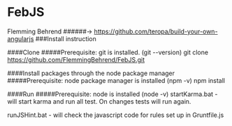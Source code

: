 FebJS
==========================================================
Flemming Behrend
######-> https://github.com/teropa/build-your-own-angularjs
###Install instruction

####Clone
#####Prerequisite: git is installed. (git --version)
git clone https://github.com/FlemmingBehrend/FebJS.git

####Install packages through the node package manager
#####Prerequisite: node package manager is installed (npm -v)
npm install

####Run
#####Prerequisite: node is installed (node -v)
startKarma.bat - will start karma and run all test. On changes tests will run again.

runJSHint.bat - will check the javascript code for rules set up in Gruntfile.js
